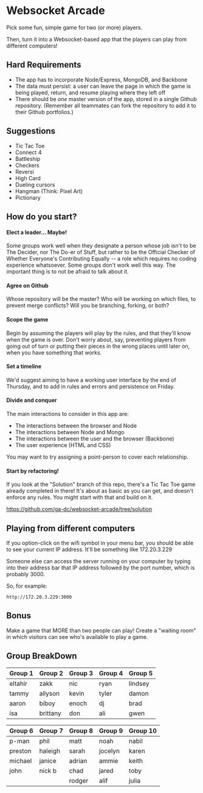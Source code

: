 # Websocket Arcade

Pick some fun, simple game for two (or more) players.

Then, turn it into a Websocket-based app that the players can play from different computers!

## Hard Requirements

- The app has to incorporate Node/Express, MongoDB, and Backbone
- The data must persist: a user can leave the page in which the game is being played, return, and resume playing where they left off
- There should be *one* master version of the app, stored in a single Github repository. (Remember all teammates can fork the repository to add it to their Github portfolios.)

## Suggestions

- Tic Tac Toe
- Connect 4
- Battleship
- Checkers
- Reversi
- High Card
- Dueling cursors
- Hangman (Think: Pixel Art)
- Pictionary

## How do you start?

#### Elect a leader... Maybe!
Some groups work well when they designate a person whose job isn't to be The Decider, nor The Do-er of Stuff, but rather to be the Official Checker of Whether Everyone's Contributing Equally -- a role which requires no coding experience whatsoever. Some groups don't work well this way. The important thing is to not be afraid to talk about it.

#### Agree on Github
Whose repository will be the master? Who will be working on which files, to prevent merge conflicts? Will you be branching, forking, or both?

#### Scope the game
Begin by assuming the players will play by the rules, and that they'll know when the game is over. Don't worry about, say, preventing players from going out of turn or putting their pieces in the wrong places until later on, when you have something that works.

#### Set a timeline
We'd suggest aiming to have a working user interface by the end of Thursday, and to add in rules and errors and persistence on Friday.

#### Divide and conquer
The main interactions to consider in this app are:
- The interactions between the browser and Node
- The interactions between Node and Mongo
- The interactions between the user and the browser (Backbone)
- The user experience (HTML and CSS)

You may want to try assigning a point-person to cover each relationship.

#### Start by refactoring!

If you look at the "Solution" branch of this repo, there's a Tic Tac Toe game already completed in there! It's about as basic as you can get, and doesn't enforce any rules. You might start with that and build on it.

https://github.com/ga-dc/websocket-arcade/tree/solution

## Playing from different computers

If you option-click on the wifi symbol in your menu bar, you should be able to see your current IP address. It'll be something like 172.20.3.229

Someone else can access the server running on your computer by typing into their address bar that IP address followed by the port number, which is probably 3000.

So, for example:

`http://172.20.3.229:3000`

## Bonus

Make a game that MORE than two people can play! Create a "waiting room" in which visitors can see who's available to play a game.

## Group BreakDown

| Group 1 | Group 2  | Group 3 | Group 4 | Group 5 |
|---------|----------|---------|---------|---------|
| eltahir | zakk     | nic     | ryan    | lindsey |
| tammy   | allyson  | kevin   | tyler   | damon   |
| aaron   | biboy    | enoch   | dj      | brad    |
| isa     | brittany | don     | ali     | gwen    |

| Group 6 | Group 7 | Group 8 | Group 9 | Group 10 |
|---------|---------|---------|---------|----------|
| p-man   | phil    | matt    | noah    | nabil    |
| preston | haleigh | sarah   | jocelyn | karen    |
| michael | janice  | adrian  | ammie   | keith    |
| john    | nick b  | chad    | jared   | toby     |
|         |         | rodger  | alif    | julia    |
